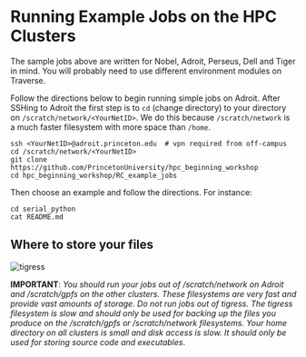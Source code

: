 # Running Example Jobs on the HPC Clusters

The sample jobs above are written for Nobel, Adroit, Perseus, Dell and Tiger in mind. You will probably need to use different environment modules on Traverse.

Follow the directions below to begin running simple jobs on Adroit.
After SSHing to Adroit the first step is to `cd` (change directory)
to your directory on `/scratch/network/<YourNetID>`. We do this because `/scratch/network`
is a much faster filesystem with more space than `/home`.

```
ssh <YourNetID>@adroit.princeton.edu  # vpn required from off-campus
cd /scratch/network/<YourNetID>
git clone https://github.com/PrincetonUniversity/hpc_beginning_workshop
cd hpc_beginning_workshop/RC_example_jobs
```

Then choose an example and follow the directions. For instance:

```
cd serial_python
cat README.md
```

## Where to store your files

![tigress](https://tigress-web.princeton.edu/~jdh4/hpc_princeton_filesystems.png?)

**IMPORTANT**: *You should run your jobs out of /scratch/network on Adroit and /scratch/gpfs on the other clusters. These filesystems are very fast and provide vast amounts of storage. Do not run jobs out of tigress. The tigress filesystem is slow and should only be used for backing up the files you produce on the /scratch/gpfs or /scratch/network filesystems. Your home directory on all clusters is small and disk access is slow. It should only be used for storing source code and executables*.

